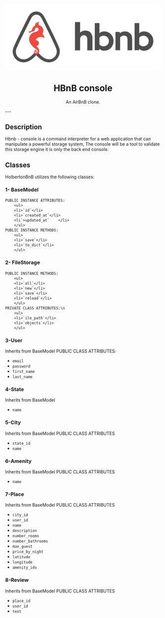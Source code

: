 <p align="center">
  <img src="./hbnb.png?raw=true" alt="HBNB logo">
</p>
<h1 align="center">HBnB console</h1>
<p align="center">An AirBnB clone.</p>
---

## Description

Hbnb - console  is a command interpreter for a web application that can manipulate a powerful storage system,
The console will be a tool to validate this storage engine it is only the back end console.

## Classes 

HolbertonBnB utilizes the following classes:

### 1- BaseModel
    PUBLIC INSTANCE ATTRIBUTES:
        <ul>
        <li>`id`</li>
        <li>`created_at`</li>
        <li`>updated_at`	</li>
        </ul>
    PUBLIC INSTANCE METHODS:
        <ul>
        <li>`save`</li>
        <li>`to_dict`</li>
        </ul>

### 2- FileStorage
    PUBLIC INSTANCE METHODS:
        <ul>
        <li>`all`</li>
        <li>`new`</li>
        <li>`save`</li>
        <li>`reload`</li>
        </ul>
    PRIVATE CLASS ATTRIBUTES:\n
        <ul>
        <li>`ile_path`</li>
        <li>`objects`</li>
        </ul>

### 3-User
Inherits from BaseModel
    PUBLIC CLASS ATTRIBUTES:
        <ul>
        <li>`email`</li>
        <li>`password`</li>
        <li>`first_name`</li>
        <li>`last_name`</li>
        </ul>

### 4-State 
Inherits from BaseModel
        <ul>
        <li>`name`</li>
        </ul>

### 5-City
Inherits from BaseModel
    PUBLIC CLASS ATTRIBUTES
        <ul>
        <li>`state_id`</li>
        <li>`name`</li>
        </ul>

### 6-Amenity
Inherits from BaseModel
    PUBLIC CLASS ATTRIBUTES
        <ul>
        <li>`name`</li>
        </ul>

### 7-Place
Inherits from BaseModel
    PUBLIC CLASS ATTRIBUTES
        <ul>
        <li>`city_id`</li>
        <li>`user_id`</li>
        <li>`name`</li>
        <li>`description`</li>
        <li>`number_rooms`</li>
        <li>`number_bathrooms`</li>
        <li>`max_guest`</li>
        <li>`price_by_night`</li>
        <li>`latitude`</li>
        <li>`longitude`</li>
        <li>`amenity_ids`</li>
        </ul>

### 8-Review
Inherits from BaseModel
    PUBLIC CLASS ATTRIBUTES
        <ul>
        <li>`place_id`</li>
        <li>`user_id`</li>
        <li>`text`</li>
        </ul>
